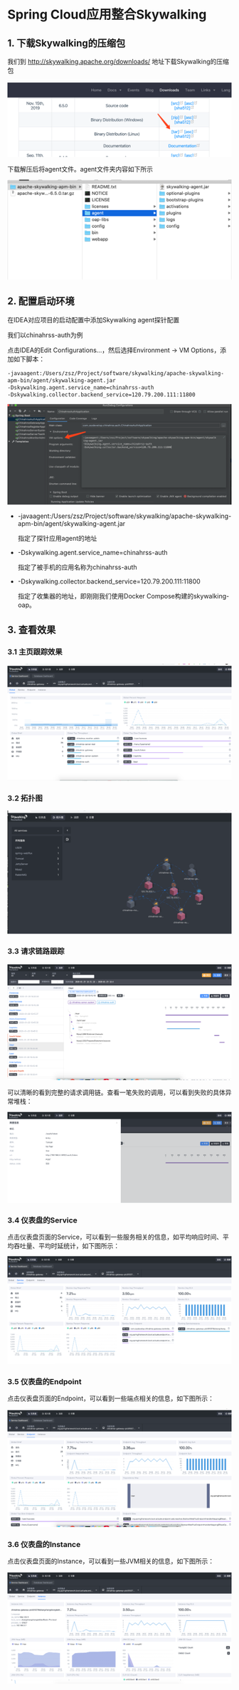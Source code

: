 # Spring Cloud应用整合Skywalking

## 1. 下载Skywalking的压缩包

我们到 http://skywalking.apache.org/downloads/ 地址下载Skywalking的压缩包

![image-20200129180214340](./img/image-20200129180214340.png)

下载解压后将agent文件。agent文件夹内容如下所示

![image-20200129181049541](./img/image-20200129181049541.png)

## 2. 配置启动环境

在IDEA对应项目的启动配置中添加Skywalking agent探针配置

我们以chinahrss-auth为例

点击IDEA的Edit Configurations...，然后选择Environment -> VM Options，添加如下脚本：

```
-javaagent:/Users/zsz/Project/software/skywalking/apache-skywalking-apm-bin/agent/skywalking-agent.jar
-Dskywalking.agent.service_name=chinahrss-auth
-Dskywalking.collector.backend_service=120.79.200.111:11800
```

![image-20200129181547137](./img/image-20200129181547137.png)

- -javaagent:/Users/zsz/Project/software/skywalking/apache-skywalking-apm-bin/agent/skywalking-agent.jar

  指定了探针应用agent的地址

- -Dskywalking.agent.service_name=chinahrss-auth

  指定了被手机的应用名称为chinahrss-auth

- -Dskywalking.collector.backend_service=120.79.200.111:11800

  指定了收集器的地址，即刚刚我们使用Docker Compose构建的skywalking-oap。

## 3. 查看效果

### 3.1 主页跟踪效果

![image-20200129185146288](./img/image-20200129185146288.png)

### 3.2 拓扑图

![image-20200129185302547](./img/image-20200129185302547.png)

### 3.3 请求链路跟踪

![image-20200129185500824](./img/image-20200129185500824.png)

可以清晰的看到完整的请求调用链。查看一笔失败的调用，可以看到失败的具体异常堆栈：

![image-20200129185918941](./img/image-20200129185918941.png)

### 3.4 仪表盘的Service

点击仪表盘页面的Service，可以看到一些服务相关的信息，如平均响应时间、平均吞吐量、平均时延统计，如下图所示：

![image-20200129190012976](./img/image-20200129190012976.png)

### 3.5 仪表盘的Endpoint

点击仪表盘页面的Endpoint，可以看到一些端点相关的信息，如下图所示：

![image-20200129190125838](./img/image-20200129190125838.png)

### 3.6 仪表盘的Instance

点击仪表盘页面的Instance，可以看到一些JVM相关的信息，如下图所示：

![image-20200129190255411](./img/image-20200129190255411.png)


